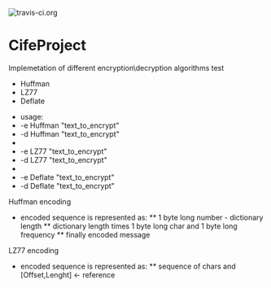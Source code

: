 ![travis-ci.org](https://api.travis-ci.org/Dabudabot/CifeProject.png "CifeProject build status")
# CifeProject
Implemetation of different encryption\decryption algorithms
test
 - Huffman
 - LZ77
 - Deflate
 
 * usage:
 *  <CifeProject> -e Huffman "text_to_encrypt"
 *  <CifeProject> -d Huffman "text_to_encrypt"
 *
 *  <CifeProject> -e LZ77 "text_to_encrypt"
 *  <CifeProject> -d LZ77 "text_to_encrypt"
 *
 *  <CifeProject> -e Deflate "text_to_encrypt"
 *  <CifeProject> -d Deflate "text_to_encrypt"
 
 Huffman encoding
 * encoded sequence is represented as:
 ** 1 byte long number - dictionary length
 ** dictionary length times 1 byte long char and 1 byte long frequency
 ** finally encoded message
 
 LZ77 encoding
 * encoded sequence is represented as:
 ** sequence of chars and [Offset,Lenght] <- reference
